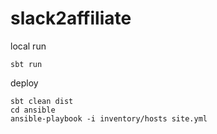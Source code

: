 # slack2affiliate

local run

`sbt run`

deploy

```
sbt clean dist
cd ansible
ansible-playbook -i inventory/hosts site.yml
```
